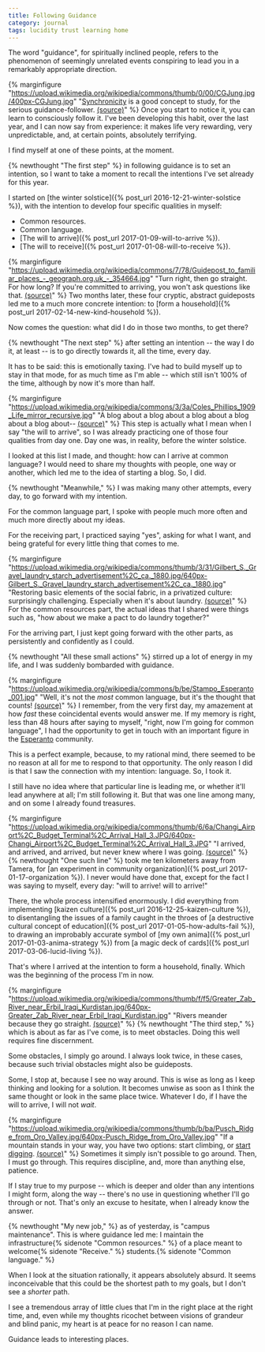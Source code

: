 ```yaml
---
title: Following Guidance
category: journal
tags: lucidity trust learning home
---
```


The word "guidance", for spiritually inclined people, refers to the phenomenon of seemingly unrelated events conspiring to lead you in a remarkably appropriate direction.

{% marginfigure "https://upload.wikimedia.org/wikipedia/commons/thumb/0/00/CGJung.jpg/400px-CGJung.jpg" "[Synchronicity](https://en.wikipedia.org/wiki/Synchronicity) is a good concept to study, for the serious guidance-follower. [(source)](https://commons.wikimedia.org/wiki/File:CGJung.jpg)" %}
Once you start to notice it, you can learn to consciously follow it. I've been developing this habit, over the last year, and I can now say from experience: it makes life very rewarding, very unpredictable, and, at certain points, absolutely terrifying.

I find myself at one of these points, at the moment.

{% newthought "The first step" %} in following guidance is to set an intention, so I want to take a moment to recall the intentions I've set already for this year.

I started on [the winter solstice]({% post_url 2016-12-21-winter-solstice %}), with the intention to develop four specific qualities in myself:

* Common resources.
* Common language.
* [The will to arrive]({% post_url 2017-01-09-will-to-arrive %}).
* [The will to receive]({% post_url 2017-01-08-will-to-receive %}).

{% marginfigure "https://upload.wikimedia.org/wikipedia/commons/7/78/Guidepost_to_familiar_places_-_geograph.org.uk_-_354664.jpg" "Turn right, then go straight. For how long? If you're committed to arriving, you won't ask questions like that. [(source)](https://commons.wikimedia.org/wiki/File:Guidepost_to_familiar_places_-_geograph.org.uk_-_354664.jpg)" %}
Two months later, these four cryptic, abstract guideposts led me to a much more concrete intention: to [form a household]({% post_url 2017-02-14-new-kind-household %}).

Now comes the question: what did I do in those two months, to get there?

{% newthought "The next step" %} after setting an intention -- the way I do it, at least -- is to go directly towards it, all the time, every day.

It has to be said: this is emotionally taxing. I've had to build myself up to stay in that mode, for as much time as I'm able -- which still isn't 100% of the time, although by now it's more than half.

{% marginfigure "https://upload.wikimedia.org/wikipedia/commons/3/3a/Coles_Phillips_1909_Life_mirror_recursive.jpg" "A blog about a blog about a blog about a blog about a blog about-- [(source)](https://commons.wikimedia.org/wiki/File:Coles_Phillips_1909_Life_mirror_recursive.jpg)" %}
This step is actually what I mean when I say "the will to arrive", so I was already practicing one of those four qualities from day one. Day one was, in reality, before the winter solstice.

I looked at this list I made, and thought: how can I arrive at common language? I would need to share my thoughts with people, one way or another, which led me to the idea of starting a blog. So, I did.

{% newthought "Meanwhile," %} I was making many other attempts, every day, to go forward with my intention.

For the common language part, I spoke with people much more often and much more directly about my ideas.

For the receiving part, I practiced saying "yes", asking for what I want, and being grateful for every little thing that comes to me.

{% marginfigure "https://upload.wikimedia.org/wikipedia/commons/thumb/3/31/Gilbert_S._Gravel_laundry_starch_advertisement%2C_ca._1880.jpg/640px-Gilbert_S._Gravel_laundry_starch_advertisement%2C_ca._1880.jpg" "Restoring basic elements of the social fabric, in a privatized culture: surprisingly challenging. Especially when it's about laundry. [(source)](https://commons.wikimedia.org/wiki/File:Gilbert_S._Gravel_laundry_starch_advertisement,_ca._1880.jpg)" %}
For the common resources part, the actual ideas that I shared were things such as, "how about we make a pact to do laundry together?"

For the arriving part, I just kept going forward with the other parts, as persistently and confidently as I could.

{% newthought "All these small actions" %} stirred up a lot of energy in my life, and I was suddenly bombarded with guidance.

{% marginfigure "https://upload.wikimedia.org/wikipedia/commons/b/be/Stampo_Esperanto_001.jpg" "Well, it's not the *most* common language, but it's the thought that counts! [(source)](https://commons.wikimedia.org/wiki/File:Stampo_Esperanto_001.jpg)" %}
I remember, from the very first day, my amazement at how *fast* these coincidental events would answer me. If my memory is right, less than 48 hours after saying to myself, "right, now I'm going for common language", I had the opportunity to get in touch with an important figure in the [Esperanto](https://en.wikipedia.org/wiki/Esperanto) community.

This is a perfect example, because, to my rational mind, there seemed to be no reason at all for me to respond to that opportunity. The only reason I did is that I saw the connection with my intention: language. So, I took it.

I still have no idea where that particular line is leading me, or whether it'll lead anywhere at all; I'm still following it. But that was one line among many, and on some I already found treasures.

{% marginfigure "https://upload.wikimedia.org/wikipedia/commons/thumb/6/6a/Changi_Airport%2C_Budget_Terminal%2C_Arrival_Hall_3.JPG/640px-Changi_Airport%2C_Budget_Terminal%2C_Arrival_Hall_3.JPG" "I arrived, and arrived, and arrived, but never knew where I was going. [(source)](https://commons.wikimedia.org/wiki/File:Changi_Airport,_Budget_Terminal,_Arrival_Hall_3.JPG)" %}
{% newthought "One such line" %} took me ten kilometers away from Tamera, for [an experiment in community organization]({% post_url 2017-01-17-organization %}). I never would have done that, except for the fact I was saying to myself, every day: "will to arrive! will to arrive!"

There, the whole process intensified enormously. I did everything from implementing [kaizen culture]({% post_url 2016-12-25-kaizen-culture %}), to disentangling the issues of a family caught in the throes of [a destructive cultural concept of education]({% post_url 2017-01-05-how-adults-fail %}), to drawing an improbably accurate symbol of [my own anima]({% post_url 2017-01-03-anima-strategy %}) from [a magic deck of cards]({% post_url 2017-03-06-lucid-living %}).

That's where I arrived at the intention to form a household, finally. Which was the beginning of the process I'm in now.

{% marginfigure "https://upload.wikimedia.org/wikipedia/commons/thumb/f/f5/Greater_Zab_River_near_Erbil_Iraqi_Kurdistan.jpg/640px-Greater_Zab_River_near_Erbil_Iraqi_Kurdistan.jpg" "Rivers meander because they go straight. [(source)](https://commons.wikimedia.org/wiki/File:Greater_Zab_River_near_Erbil_Iraqi_Kurdistan.jpg)" %}
{% newthought "The third step," %} which is about as far as I've come, is to meet obstacles. Doing this well requires fine discernment.

Some obstacles, I simply go around. I always look twice, in these cases, because such trivial obstacles might also be guideposts.

Some, I stop at, because I see no way around. This is wise as long as I keep thinking and looking for a solution. It becomes unwise as soon as I think the same thought or look in the same place twice. Whatever I do, if I have the will to arrive, I will not *wait*.

{% marginfigure "https://upload.wikimedia.org/wikipedia/commons/thumb/b/ba/Pusch_Ridge_from_Oro_Valley.jpg/640px-Pusch_Ridge_from_Oro_Valley.jpg" "If a mountain stands in your way, you have two options: start climbing, or [start digging](https://en.wikipedia.org/wiki/Dashrath_Manjhi). [(source)](https://commons.wikimedia.org/wiki/File:Pusch_Ridge_from_Oro_Valley.jpg)" %}
Sometimes it simply isn't possible to go around. Then, I must go through. This requires discipline, and, more than anything else, patience.

If I stay true to my purpose -- which is deeper and older than any intentions I might form, along the way -- there's no use in questioning whether I'll go through or not. That's only an excuse to hesitate, when I already know the answer.

{% newthought "My new job," %} as of yesterday, is "campus maintenance". This is where guidance led me: I maintain the infrastructure{% sidenote "Common resources." %} of a place meant to welcome{% sidenote "Receive." %} students.{% sidenote "Common language." %}

When I look at the situation rationally, it appears absolutely absurd. It seems inconceivable that this could be the shortest path to my goals, but I don't see a *shorter* path.

I see a tremendous array of little clues that I'm in the right place at the right time, and, even while my thoughts ricochet between visions of grandeur and blind panic, my heart is at peace for no reason I can name.

Guidance leads to interesting places.
